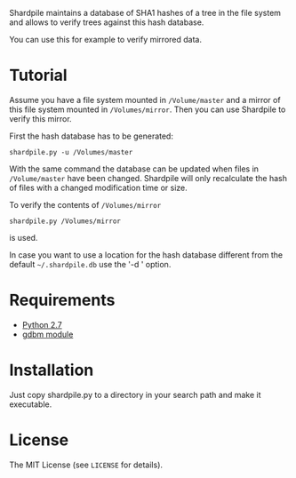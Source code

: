Shardpile maintains a database of SHA1 hashes of a tree in the file system and
allows to verify trees against this hash database.

You can use this for example to verify mirrored data.

Tutorial
========

Assume you have a file system mounted in `/Volume/master` and a mirror of this
file system mounted in `/Volumes/mirror`. Then you can use Shardpile to verify
this mirror.

First the hash database has to be generated:
```
shardpile.py -u /Volumes/master
```
With the same command the database can be updated when files in `/Volume/master`
have been changed. Shardpile will only recalculate the hash of files with
a changed modification time or size.

To verify the contents of `/Volumes/mirror`
```
shardpile.py /Volumes/mirror
```
is used.

In case you want to use a location for the hash database different from the
default `~/.shardpile.db` use the '-d <path>' option.


Requirements
============

* [Python 2.7](http://www.python.org/)
* [gdbm module](http://docs.python.org/2/library/gdbm.html)


Installation
============

Just copy shardpile.py to a directory in your search path and make it
executable.


License
=======

The MIT License (see `LICENSE` for details).
